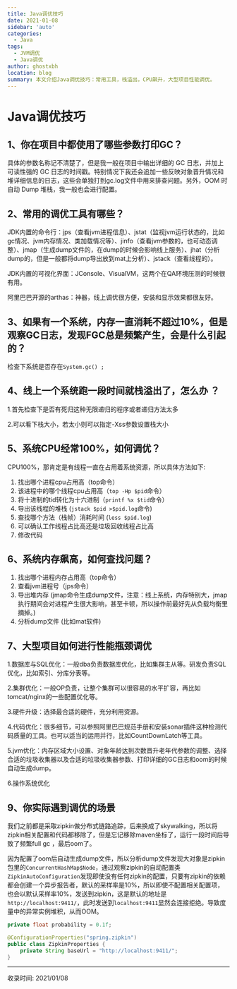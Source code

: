 ```yaml
---
title: Java调优技巧
date: 2021-01-08
sidebar: 'auto'
categories:
  - Java
tags:
  - JVM调优
  - Java调优
author: ghostxbh
location: blog
summary: 本文介绍Java调优技巧：常用工具，栈溢出，CPU飙升，大型项目性能调优。
---
```

# Java调优技巧

## 1、你在项目中都使用了哪些参数打印GC？

具体的参数名称记不清楚了，但是我一般在项目中输出详细的 GC 日志，并加上可读性强的 GC 日志的时间戳。特别情况下我还会追加一些反映对象晋升情况和堆详细信息的日志，这些会单独打到gc.log文件中用来排查问题。另外，OOM 时自动 Dump 堆栈，我一般也会进行配置。

## 2、常用的调优工具有哪些？

JDK内置的命令行：jps（查看jvm进程信息）、jstat（监视jvm运行状态的，比如gc情况、jvm内存情况、类加载情况等）、jinfo（查看jvm参数的，也可动态调整）、jmap（生成dump文件的，在dump的时候会影响线上服务）、jhat（分析dump的，但是一般都将dump导出放到mat上分析）、jstack（查看线程的）。

JDK内置的可视化界面：JConsole、VisualVM，这两个在QA环境压测的时候很有用。

阿里巴巴开源的arthas：神器，线上调优很方便，安装和显示效果都很友好。

## 3、如果有一个系统，内存一直消耗不超过10%，但是观察GC日志，发现FGC总是频繁产生，会是什么引起的？

检查下系统是否存在`System.gc() ;`

## 4、线上一个系统跑一段时间就栈溢出了，怎么办 ？

1.首先检查下是否有死归这种无限递归的程序或者递归方法太多

2.可以看下栈大小，若太小则可以指定-Xss参数设置栈大小

## 5、系统CPU经常100%，如何调优？

CPU100%，那肯定是有线程一直在占用着系统资源，所以具体方法如下:

1. 找出哪个进程cpu占用高（top命令）
2. 该进程中的哪个线程cpu占用高（`top -Hp $pid`命令）
3. 将十进制的tid转化为十六进制（`printf %x $tid`命令）
4. 导出该线程的堆栈 (`jstack $pid >$pid.log`命令)
5. 查找哪个方法（栈帧）消耗时间 (`less $pid.log`)
6. 可以确认工作线程占比高还是垃圾回收线程占比高
7. 修改代码

## 6、系统内存飙高，如何查找问题？

1. 找出哪个进程内存占用高（top命令）
2. 查看jvm进程号（jps命令）
3. 导出堆内存 (jmap命令生成dump文件，注意：线上系统，内存特别大，jmap执行期间会对进程产生很大影响，甚至卡顿，所以操作前最好先从负载均衡里摘掉。)
4. 分析dump文件 (比如mat软件)

## 7、大型项目如何进行性能瓶颈调优

1.数据库与SQL优化：一般dba负责数据库优化，比如集群主从等。研发负责SQL优化，比如索引、分库分表等。

2.集群优化：一般OP负责，让整个集群可以很容易的水平扩容，再比如tomcat/nginx的一些配置优化等。

3.硬件升级：选择最合适的硬件，充分利用资源。

4.代码优化：很多细节，可以参照阿里巴巴规范手册和安装sonar插件这种检测代码质量的工具。也可以适当的运用并行，比如CountDownLatch等工具。

5.jvm优化：内存区域大小设置、对象年龄达到次数晋升老年代参数的调整、选择合适的垃圾收集器以及合适的垃圾收集器参数、打印详细的GC日志和oom的时候自动生成dump。

6.操作系统优化

## 9、你实际遇到调优的场景

我们之前都是采取zipkin做分布式链路追踪，后来换成了skywalking，所以将zipkin相关配置和代码都移除了，但是忘记移除maven坐标了，运行一段时间后导致了频繁full gc ，最后oom了。 

因为配置了oom后自动生成dump文件，所以分析dump文件发现大对象是zipkin包里的`ConcurrentHashMap$Node`，通过观察zipkin的自动配置类`ZipkinAutoConfiguration`发现即使没有任何zipkin的配置，只要有zipkin的依赖都会创建一个异步报告者，默认的采样率是10%，所以即使不配置相关配置项，也会以默认采样率10%，发送到zipkin，这是默认的地址是`http://localhost:9411/`，此时发送到`localhost:9411`显然会连接拒绝。导致度量中的异常实例堆积，从而OOM。

```java
private float probability = 0.1f;

@ConfigurationProperties("spring.zipkin")
public class ZipkinProperties {
    private String baseUrl = "http://localhost:9411/";
}
```

---
收录时间: 2021/01/08

<Vssue :title="$title" />
